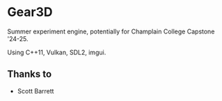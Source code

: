 # Gear3D

Summer experiment engine, potentially for Champlain College Capstone '24-25. 

Using C++11, Vulkan, SDL2, imgui.

## Thanks to

* Scott Barrett
